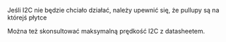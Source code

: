Jeśli I2C nie będzie chciało działać, należy upewnić się, że pullupy są na którejś płytce

Można też skonsultować maksymalną prędkość I2C z datasheetem.
